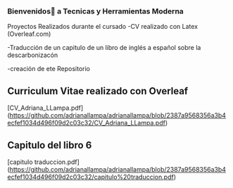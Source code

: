 ### Bienvenidos👋 a Tecnicas y Herramientas Moderna

Proyectos Realizados durante el cursado 
-CV realizado con Latex (Overleaf.com)

-Traducción de un  capitulo de un libro de inglés a español sobre la descarbonizacón

-creación de ete Repositorio


## Curriculum Vitae realizado con Overleaf

[CV_Adriana_LLampa.pdf] (https://github.com/adrianallampa/adrianallampa/blob/2387a9568356a3b4ecfef1034d496f09d2c03c32/CV_Adriana_LLampa.pdf)

## Capitulo del libro 6

[capitulo traduccion.pdf] (https://github.com/adrianallampa/adrianallampa/blob/2387a9568356a3b4ecfef1034d496f09d2c03c32/capitulo%20traduccion.pdf)

